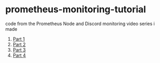 # prometheus-monitoring-tutorial
code from the Prometheus Node and Discord monitoring video series i made

1. [Part 1](https://www.youtube.com/watch?v=L17-EN4HcY0)
1. [Part 2](https://www.youtube.com/watch?v=w-eIAFJV8s4)
1. [Part 3](https://www.youtube.com/watch?v=xwmEdKKVkJM)
1. [Part 4](https://www.youtube.com/watch?v=8s0hic3XusA)
